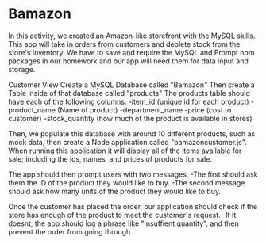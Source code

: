 # Bamazon
In this activity, we created an Amazon-like storefront with the MySQL skills. This app will take in orders from customers and deplete stock from the store's inventory.
We have to save and require the MySQL and Prompt npm packages in our homework and our app will need them for data input and storage.

Customer View
Create a MySQL Database called "Bamazon"
Then create a Table inside of that database called "products"
The products table should have each of the following columns:
-item_id (unique id for each product)
-product_name (Name of product)
-department_name
-price (cost to customer)
-stock_quantity (how much of the product is available in stores)

Then, we populate this database with around 10 different products, such as mock data, then create a Node application called "bamazoncustomer.js". 
When running this application it will  display all of the items available for sale; including the ids, names, and prices of products for sale.

The app should then prompt users with two messages.
-The first should ask them the ID of the product they would like to buy.
-The second message should ask how many units of the product they would like to buy.

Once the customer has placed the order, our application should check if the store has enough of the product to meet the customer's request.
 -If it doesnt, the app should log a phrase like "insuffient quantity", and then prevent the order from going through.
